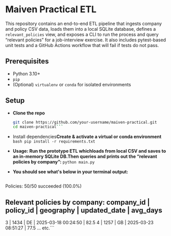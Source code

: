 # Maiven Practical ETL

This repository contains an end-to-end ETL pipeline that ingests company and policy CSV data, loads them into a local SQLite database, defines a `relevant_policies` view, and exposes a CLI to run the process and query “relevant policies” for a job-interview exercise. It also includes pytest-based unit tests and a GitHub Actions workflow that will fail if tests do not pass.

## Prerequisites

- Python 3.10+
- `pip`
- (Optional) `virtualenv` or `conda` for isolated environments

## Setup

- **Clone the repo**  
   ```bash
   git clone https://github.com/your-username/maiven-practical.git
   cd maiven-practical```

-	Install dependencies**Create & activate a virtual or conda environment** 
   ```bash pip install -r requirements.txt```
  	
- **Usage: Run the prototype ETL whichloads from local CSV and saves to an in-memory
   SQLite DB.Then queries and prints out the “relevant policies by company”:**
  ```python main.py```

- **You should see what's below in your terminal output:**
  ```Companies: 10/10 succeeded (100.0%)
Policies: 50/50 succeeded (100.0%)

Relevant policies by company:
company_id | policy_id | geography | updated_date         | avg_days
-------------------------------------------------------------------
3          | 1434      | DE        | 2025-03-18 00:24:50  | 82.5
4          | 1257      | GB        | 2025-03-23 08:51:27  | 77.5
… etc.```
